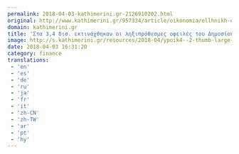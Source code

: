 ```yaml
---
permalink: 2018-04-03-kathimerini.gr-2126910202.html
original: http://www.kathimerini.gr/957334/article/oikonomia/ellhnikh-oikonomia/sta-34-dis-ektinax8hkan-oi-lh3ipro8esmes-ofeiles-toy-dhmosioy-ton-fevroyario
domain: kathimerini.gr
title: 'Στα 3,4 δισ. εκτινάχθηκαν οι ληξιπρόθεσμες οφειλές του Δημοσίου τον Φεβρουάριο | Kathimerini'
image: http://s.kathimerini.gr/resources/2018-04/ypoik4--2-thumb-large-thumb-large-thumb-large.jpg
date: 2018-04-03 16:31:20
category: finance
translations: 
 - 'en'
 - 'es'
 - 'de'
 - 'ru'
 - 'ja'
 - 'fr'
 - 'it'
 - 'zh-CN'
 - 'zh-TW'
 - 'ar'
 - 'pt'
 - 'hy'
---
```


